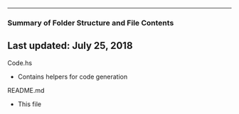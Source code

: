 --------------------------------------------------
### Summary of Folder Structure and File Contents
Last updated: July 25, 2018
--------------------------------------------------

Code.hs
  - Contains helpers for code generation

README.md
  - This file